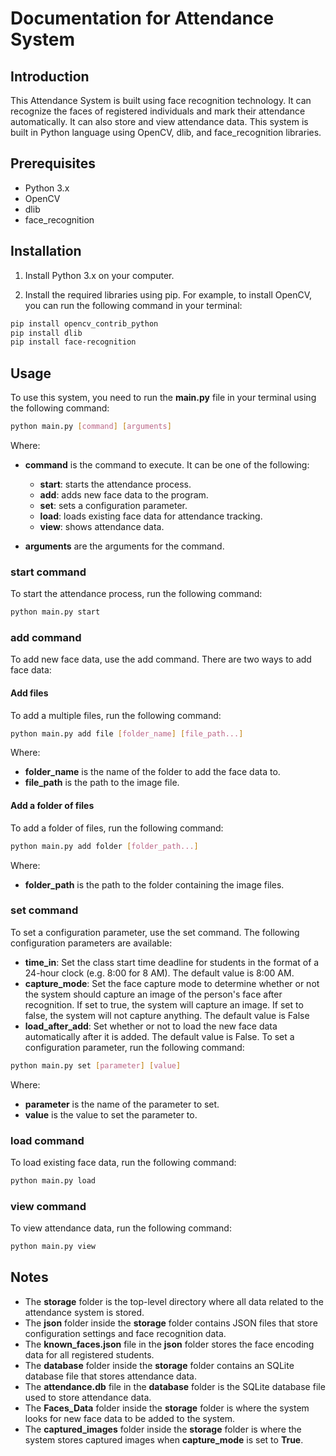 # Documentation for Attendance System

## Introduction
This Attendance System is built using face recognition technology. It can recognize the faces of registered individuals and mark their attendance automatically. It can also store and view attendance data. This system is built in Python language using OpenCV, dlib, and face_recognition libraries.

## Prerequisites
- Python 3.x
- OpenCV
- dlib
- face_recognition

## Installation
1. Install Python 3.x on your computer.

2. Install the required libraries using pip. For example, to install OpenCV, you can run the following command in your terminal:
```bash
pip install opencv_contrib_python
pip install dlib
pip install face-recognition
```
## Usage
To use this system, you need to run the **main.py** file in your terminal using the following command:
```bash
python main.py [command] [arguments]
```
Where:

- **command** is the command to execute. It can be one of the following:

  - **start**: starts the attendance process.
  - **add**: adds new face data to the program.
  - **set**: sets a configuration parameter.
  - **load**: loads existing face data for attendance tracking.
  - **view**: shows attendance data.

- **arguments** are the arguments for the command.


### **start** command
To start the attendance process, run the following command:
```bash
python main.py start
```

### **add** command
To add new face data, use the add command. There are two ways to add face data:

#### Add files
To add a multiple files, run the following command:
```bash
python main.py add file [folder_name] [file_path...]
```
Where:

- **folder_name** is the name of the folder to add the face data to.
- **file_path** is the path to the image file.

#### Add a folder of files
To add a folder of files, run the following command:
```bash
python main.py add folder [folder_path...]
```
Where:
- **folder_path** is the path to the folder containing the image files.

### **set** command
To set a configuration parameter, use the set command. The following configuration parameters are available:

- **time_in**: Set the class start time deadline for students in the format of a 24-hour clock (e.g. 8:00 for 8 AM). The default value is 8:00 AM.
- **capture_mode**: Set the face capture mode to determine whether or not the system should capture an image of the person's face after recognition. If set to true, the system will capture an image. If set to false, the system will not capture anything. The default value is False
- **load_after_add**: Set whether or not to load the new face data automatically after it is added. The default value is False.
To set a configuration parameter, run the following command:

```bash
python main.py set [parameter] [value]
```
Where:

- **parameter** is the name of the parameter to set.
- **value** is the value to set the parameter to.

### **load** command
To load existing face data, run the following command:
```bash
python main.py load
```
### **view** command
To view attendance data, run the following command:
```bash
python main.py view
```

## Notes
- The **storage** folder is the top-level directory where all data related to the attendance system is stored.
- The **json** folder inside the **storage** folder contains JSON files that store configuration settings and face recognition data.
- The **known_faces.json** file in the **json** folder stores the face encoding data for all registered students.
- The **database** folder inside the **storage** folder contains an SQLite database file that stores attendance data.
- The **attendance.db** file in the **database** folder is the SQLite database file used to store attendance data.
- The **Faces_Data** folder inside the **storage** folder is where the system looks for new face data to be added to the system.
- The **captured_images** folder inside the **storage** folder is where the system stores captured images when **capture_mode** is set to **True**.
